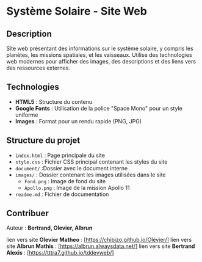 # Système Solaire - Site Web

## Description

Site web présentant des informations sur le système solaire, y compris les planètes, les missions spatiales, et les vaisseaux. Utilise des technologies web modernes pour afficher des images, des descriptions et des liens vers des ressources externes.

## Technologies

- **HTML5** : Structure du contenu
- **Google Fonts** : Utilisation de la police "Space Mono" pour un style uniforme
- **Images** : Format pour un rendu rapide (PNG, JPG)


## Structure du projet

- `index.html` : Page principale du site
- `style.css` : Fichier CSS principal contenant les styles du site
- `document/` :Dossier avec le document interne
- `images/` : Dossier contenant les images utilisées dans le site
  - `Fond.png` : Image de fond du site
  - `Apollo.png` : Image de la mission Apollo 11
- `readme.md` : Fichier de documentation
 
## Contribuer

Auteur : **Bertrand, Olevier, Albrun**

lien vers site **Olevier Matheo** : [https://chibizo.github.io/Olevier/]
lien vers site **Albrun Mathis** : [https://albrun.alwaysdata.net/]
lien vers site **Bertrand Alexis** : [https://tttra7.github.io/tddevweb/]
